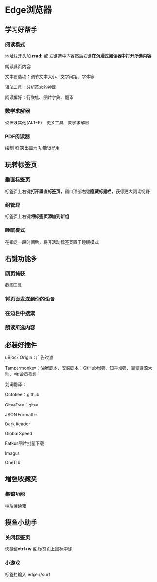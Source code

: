 # Edge浏览器

## 学习好帮手

### 阅读模式

地址栏开头加 **read:**   或  左键选中内容然后右键**在沉浸式阅读器中打开所选内容**

朗读此页内容

文本首选项：调节文本大小、文字间距、字体等

语法工具：分析英文的神器

阅读偏好：行聚焦、图片字典、翻译

### 数学求解器

设置及其他(ALT+F) - 更多工具 - 数学求解器

### PDF阅读器

绘制 和 突出显示 功能很好用

## 玩转标签页

### 垂直标签页

标签页上右键**打开垂直标签页**，窗口顶部右键**隐藏标题栏**，获得更大阅读视野

### 组管理

标签页上右键**将标签页添加到新组**

### 睡眠模式

在指定一段时间后，将非活动标签页置于睡眠模式

## 右键功能多

### 网页捕获

截图工具

### 将页面发送到你的设备

### 在边栏中搜索

### 朗读所选内容

## 必装好插件

uBlock Origin：广告过滤

Tampermonkey：油猴脚本，安装脚本：GitHub增强、知乎增强、豆瓣资源大师、vip会员视频

划词翻译：

Octotree：github

GiteeTree：gitee

JSON Formatter

Dark Reader

Global Speed

Fatkun图片批量下载

Imagus

OneTab

## 增强收藏夹

### 集锦功能

稍后阅读箱

## 摸鱼小助手

### 关闭标签页

快捷键**ctrl+w** 或   标签页上鼠标中键

### 小游戏

标签栏输入 edge://surf
